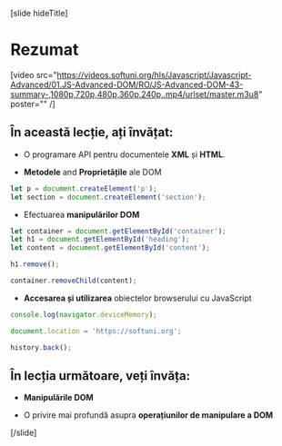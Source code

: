 [slide hideTitle]

# Rezumat

[video src="https://videos.softuni.org/hls/Javascript/Javascript-Advanced/01.JS-Advanced-DOM/RO/JS-Advanced-DOM-43-summary-,1080p,720p,480p,360p,240p,.mp4/urlset/master.m3u8" poster="" /]

## În această lecție, ați învățat:

- O programare API pentru documentele **XML** și **HTML**.

- **Metodele** and **Proprietățile** ale DOM

```js
let p = document.createElement('p');
let section = document.createElement('section');
```

- Efectuarea **manipulărilor DOM**

```js
let container = document.getElementById('container');
let h1 = document.getElementById('heading');
let content = document.getElementById('content');

h1.remove();

container.removeChild(content);
```

- **Accesarea și utilizarea** obiectelor browserului cu JavaScript

```js
console.log(navigator.deviceMemory);

document.location = 'https://softuni.org';

history.back();
```

## În lecția următoare, veți învăța:

- **Manipulările DOM**

- O privire mai profundă asupra **operațiunilor de manipulare a DOM**

[/slide]

